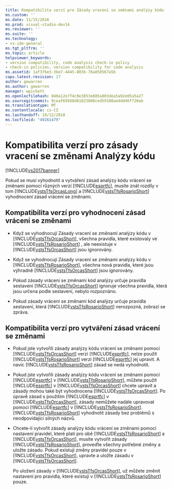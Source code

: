 ```yaml
---
title: Kompatibilita verzí pro Zásady vracení se změnami analýzy kódu | Dokumentace Microsoftu
ms.custom: ''
ms.date: 11/15/2016
ms.prod: visual-studio-dev14
ms.reviewer: ''
ms.suite: ''
ms.technology:
- vs-ide-general
ms.tgt_pltfrm: ''
ms.topic: article
helpviewer_keywords:
- version compatibility, code analysis check-in policy
- check-in policies, version compatibility for code analysis
ms.assetid: 1af376e3-3be7-4445-803b-76a858567a5b
caps.latest.revision: 17
author: gewarren
ms.author: gewarren
manager: wpickett
ms.openlocfilehash: 840a12e7f4c0e3853e885a803dea5a92e05a5a27
ms.sourcegitcommit: 9ceaf69568d61023868ced59108ae4dd46f720ab
ms.translationtype: MT
ms.contentlocale: cs-CZ
ms.lasthandoff: 10/12/2018
ms.locfileid: "49261479"
---
```

# <a name="version-compatibility-for-code-analysis-check-in-policies"></a>Kompatibilita verzí pro zásady vracení se změnami Analýzy kódu
[!INCLUDE[vs2017banner](../includes/vs2017banner.md)]

Pokud se musí vyhodnotit a vytváření zásad analýzy kódu vrácení se změnami pomocí různých verzí [!INCLUDE[esprtfc](../includes/esprtfc-md.md)], musíte znát rozdíly v tom [!INCLUDE[vstsTfsOrcasLong](../includes/vststfsorcaslong-md.md)] a [!INCLUDE[vstsTfsRosarioShort](../includes/vststfsrosarioshort-md.md)] vyhodnocení zásad vrácení se změnami.  
  
## <a name="version-compatibility-for-evaluating-check-in-policies"></a>Kompatibilita verzí pro vyhodnocení zásad vrácení se změnami  
  
-   Když se vyhodnocují Zásady vracení se změnami analýzy kódu v [!INCLUDE[vstsTfsOrcasShort](../includes/vststfsorcasshort-md.md)], všechna pravidla, které existovaly ve [!INCLUDE[vstsTfsRosarioShort](../includes/vststfsrosarioshort-md.md)] , ale neexistuje v [!INCLUDE[vstsTfsOrcasShort](../includes/vststfsorcasshort-md.md)] jsou ignorovány.  
  
-   Když se vyhodnocují Zásady vracení se změnami analýzy kódu v [!INCLUDE[vstsTfsRosarioShort](../includes/vststfsrosarioshort-md.md)], všechna nová pravidla, které jsou výhradně [!INCLUDE[vstsTfsOrcasShort](../includes/vststfsorcasshort-md.md)] jsou ignorovány.  
  
-   Pokud zásady vrácení se změnami kód analýzy určuje pravidla sestavení [!INCLUDE[vstsTfsOrcasShort](../includes/vststfsorcasshort-md.md)] ignoruje všechna pravidla, která jsou určena podle sestavení, nebylo rozpoznáno.  
  
-   Pokud zásady vrácení se změnami kód analýzy určuje pravidla sestavení, která [!INCLUDE[vstsTfsRosarioShort](../includes/vststfsrosarioshort-md.md)] nerozpozná, zobrazí se zpráva.  
  
## <a name="version-compatibility-for-authoring-check-in-policies"></a>Kompatibilita verzí pro vytváření zásad vrácení se změnami  
  
-   Pokud jste vytvořili zásady analýzy kódu vrácení se změnami pomocí [!INCLUDE[vstsTfsOrcasShort](../includes/vststfsorcasshort-md.md)] verzi [!INCLUDE[esprtfc](../includes/esprtfc-md.md)], nelze použít [!INCLUDE[vstsTfsRosarioShort](../includes/vststfsrosarioshort-md.md)] verzi [!INCLUDE[esprtfc](../includes/esprtfc-md.md)] jej upravit. A navíc [!INCLUDE[vstsTfsRosarioShort](../includes/vststfsrosarioshort-md.md)] zásad se nedá vyhodnotit.  
  
-   Pokud jste vytvořili zásady analýzy kódu vrácení se změnami pomocí [!INCLUDE[esprtfc](../includes/esprtfc-md.md)] v [!INCLUDE[vstsTfsRosarioShort](../includes/vststfsrosarioshort-md.md)], můžete použít [!INCLUDE[esprtfc](../includes/esprtfc-md.md)] v [!INCLUDE[vstsTfsOrcasShort](../includes/vststfsorcasshort-md.md)] chcete upravit a zásady mohou také být vyhodnocena [!INCLUDE[vstsTfsOrcasShort](../includes/vststfsorcasshort-md.md)]. Po úpravě zásad s použitím [!INCLUDE[esprtfc](../includes/esprtfc-md.md)] v [!INCLUDE[vstsTfsOrcasShort](../includes/vststfsorcasshort-md.md)], zásady nemůžete nadále upravovat pomocí [!INCLUDE[esprtfc](../includes/esprtfc-md.md)] v [!INCLUDE[vstsTfsRosarioShort](../includes/vststfsrosarioshort-md.md)]. [!INCLUDE[vstsTfsRosarioShort](../includes/vststfsrosarioshort-md.md)] vyhodnotit zásady bez problémů s neodpovídající silných názvů.  
  
-   Chcete-li vytvořit zásady analýzy kódu vrácení se změnami pomocí nastavení pravidel, které platí pro obě [!INCLUDE[vstsTfsRosarioShort](../includes/vststfsrosarioshort-md.md)] a [!INCLUDE[vstsTfsOrcasShort](../includes/vststfsorcasshort-md.md)], musíte vytvořit zásady [!INCLUDE[vstsTfsRosarioShort](../includes/vststfsrosarioshort-md.md)], proveďte všechny potřebné změny a uložte zásadu. Pokud existují změny pravidel pouze v [!INCLUDE[vstsTfsOrcasShort](../includes/vststfsorcasshort-md.md)], upravte a uložte zásadu v [!INCLUDE[vstsTfsOrcasShort](../includes/vststfsorcasshort-md.md)].  
  
     Po uložení zásady v [!INCLUDE[vstsTfsOrcasShort](../includes/vststfsorcasshort-md.md)], už můžete změnit nastavení pro pravidla, které existují v [!INCLUDE[vstsTfsRosarioShort](../includes/vststfsrosarioshort-md.md)] pouze.



